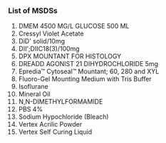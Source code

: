 ### List of MSDSs
1. DMEM 4500 MG/L GLUCOSE 500 ML
2. Cressyl Violet Acetate
3. DiD' solid/10mg
4. DII';DIIC18(3)/100mg
5. DPX MOUNTANT FOR HISTOLOGY
6. DREADD AGONIST 21 DIHYDROCHLORIDE 5mg
7. Epredia™ Cytoseal™ Mountant; 60, 280 and XYL
8. Fluoro-Gel Mounting Medium with Tris Buffer
9. Isoflurane
10. Mineral Oil
11. N,N-DIMETHYLFORMAMIDE
12. PBS 4%
13. Sodium Hypochloride (Bleach)
14. Vertex Acrilic Powder
15. Vertex Self Curing Liquid
